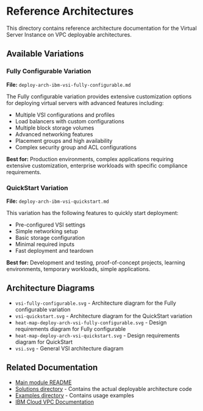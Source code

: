# Reference Architectures

This directory contains reference architecture documentation for the Virtual Server Instance on VPC deployable architectures.

## Available Variations

### Fully Configurable Variation
**File:** `deploy-arch-ibm-vsi-fully-configurable.md`

The Fully configurable variation provides extensive customization options for deploying virtual servers with advanced features including:
- Multiple VSI configurations and profiles
- Load balancers with custom configurations
- Multiple block storage volumes
- Advanced networking features
- Placement groups and high availability
- Complex security group and ACL configurations

**Best for:** Production environments, complex applications requiring extensive customization, enterprise workloads with specific compliance requirements.

### QuickStart Variation
**File:** `deploy-arch-ibm-vsi-quickstart.md`

This variation has the following features to quickly start deployment:
- Pre-configured VSI settings
- Simple networking setup
- Basic storage configuration
- Minimal required inputs
- Fast deployment and teardown

**Best for:** Development and testing, proof-of-concept projects, learning environments, temporary workloads, simple applications.

## Architecture Diagrams

- `vsi-fully-configurable.svg` - Architecture diagram for the Fully configurable variation
- `vsi-quickstart.svg` - Architecture diagram for the QuickStart variation
- `heat-map-deploy-arch-vsi-fully-configurable.svg` - Design requirements diagram for Fully configurable
- `heat-map-deploy-arch-vsi-quickstart.svg` - Design requirements diagram for QuickStart
- `vsi.svg` - General VSI architecture diagram

## Related Documentation

- [Main module README](../README.md)
- [Solutions directory](../solutions/) - Contains the actual deployable architecture code
- [Examples directory](../examples/) - Contains usage examples
- [IBM Cloud VPC Documentation](https://cloud.ibm.com/docs/vpc)
